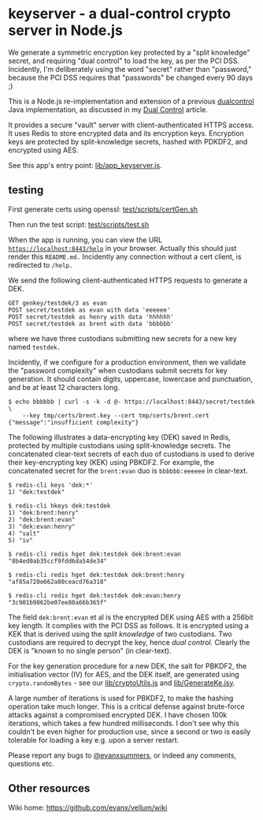 # keyserver - a dual-control crypto server in Node.js

We generate a symmetric encryption key protected by a "split knowledge" secret, and requiring "dual control" to load the key, as per the PCI DSS. Incidently, I'm deliberately using the word "secret" rather than "password," because the PCI DSS requires that "passwords" be changed every 90 days ;)

This is a Node.js re-implementation and extension of a previous <a href="https://github.com/evanx/dualcontrol">dualcontrol</a> Java implementation, as discussed in 
my <a href="https://github.com/evanx/vellum/wiki/DualControl">Dual Control</a> article.

It provides a secure "vault" server with client-authenticated HTTPS access. It uses Redis to store encrypted data and its encryption keys. Encryption keys are protected by split-knowledge secrets, hashed with PDKDF2, and encrypted using AES.

See this app's entry point: <a href="https://github.com/evanx/keyserver/blob/master/lib/app_keyserver.js">lib/app_keyserver.js</a>.

## testing 

First generate certs using openssl: [test/scripts/certGen.sh](https://github.com/evanx/keyserver/blob/master/test/scripts/certGen.sh)

Then run the test script: [test/scripts/test.sh](https://github.com/evanx/keyserver/blob/master/test/scripts/test.sh)

When the app is running, you can view the URL <a href="https://localhost:8443/help">`https://localhost:8443/help`</a> in your browser. Actually this should just render this `README.md.` Incidently any connection without a cert client, is redirected to `/help.`


We send the following client-authenticated HTTPS requests to generate a DEK.

```shell
GET genkey/testdek/3 as evan
POST secret/testdek as evan with data 'eeeeee'
POST secret/testdek as henry with data 'hhhhhh'
POST secret/testdek as brent with data 'bbbbbb'
```

where we have three custodians submitting new secrets for a new key named `testdek.`

Incidently, if we configure for a production environment, then we validate the "password complexity" when custodians submit secrets for key generation. It should contain digits, uppercase, lowercase and punctuation, and be at least 12 characters long.

```shell
$ echo bbbbbb | curl -s -k -d @- https://localhost:8443/secret/testdek \
    --key tmp/certs/brent.key --cert tmp/certs/brent.cert
{"message":"insufficient complexity"}
```

The following illustrates a data-encrypting key (DEK) saved in Redis, protected by multiple custodians using split-knowledge secrets. The concatenated clear-text secrets of each duo of custodians is used to derive their key-encrypting key (KEK) using PBKDF2. For example, the concatenated secret for the `brent:evan` duo is `bbbbbb:eeeeee` in clear-text. 

```shell
$ redis-cli keys 'dek:*'
1) "dek:testdek"

$ redis-cli hkeys dek:testdek
1) "dek:brent:henry"
2) "dek:brent:evan"
3) "dek:evan:henry"
4) "salt"
5) "iv"

$ redis-cli redis hget dek:testdek dek:brent:evan
"8b4ed0ab35ccf9fdd6da54de34"

$ redis-cli redis hget dek:testdek dek:brent:henry
"af85a720e662a80ceacd76a318"

$ redis-cli redis hget dek:testdek dek:evan:henry
"3c901b9862be07ee80a66b365f"
```

The field `dek:brent:evan` et al is the encrypted DEK using AES with a 256bit key length. It complies with the PCI DSS as follows. It is encrypted using a KEK that is derived using the <i>split knowledge</i> of two custodians. Two custodians are required to decrypt the key, hence <i>dual control.</i> Clearly the DEK is "known to no single person" (in clear-text). 

For the key generation procedure for a new DEK, the salt for PBKDF2, the initialisation vector (IV) for AES, and the DEK itself, are generated using `crypto.randomBytes` - see 
our [lib/cryptoUtils.js](https://github.com/evanx/keyserver/blob/master/lib/cryptoUtils.js) and [lib/GenerateKe.jsy](https://github.com/evanx/keyserver/blob/master/lib/GenerateKey.js).

A large number of iterations is used for PBKDF2, to make the hashing operation take much longer. This is a critical defense against brute-force attacks against a compromised encrypted DEK. I have chosen 100k iterations, which takes a few hundred milliseconds. I don't see why this couldn't be even higher for production use, since a second or two is easily tolerable for loading a key e.g. upon a server restart.

Please report any bugs to <a href="https://twitter.com/evanxsummers">@evanxsummers</a>, or indeed any comments, questions etc.


## Other resources

Wiki home: https://github.com/evanx/vellum/wiki



